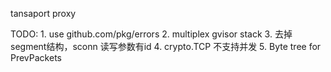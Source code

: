 
tansaport proxy


TODO: 
    1. use github.com/pkg/errors
    2. multiplex gvisor stack
    3. 去掉segment结构，sconn 读写参数有id
    4. crypto.TCP 不支持并发
    5. Byte tree for PrevPackets 


    
